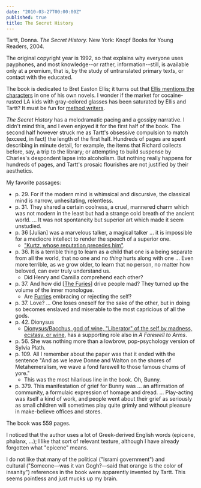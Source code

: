 ```yaml
---
date: "2010-03-27T00:00:00Z"
published: true
title: The Secret History
---
```


Tartt, Donna. <i>The Secret History.</i> New  York: Knopf Books for Young Readers, 2004.

The original copyright year is 1992, so that explains why everyone uses payphones, and most knowledge--or rather, information--still, is available only at a premium, that is, by the study of untranslated primary texts, or contact with the educated.

The book is dedicated to Bret Easton Ellis; it turns out that <a href="http://en.wikipedia.org/wiki/Bret_easton_ellis#Recurring_characters">Ellis mentions the characters</a> in one of his own novels. I wonder if the market for cocaine-rusted LA kids with gray-colored glasses has been saturated by Ellis and Tartt? It must be fun for <a href="http://en.wikipedia.org/wiki/Method_acting">method writers</a>.

<i>The Secret History</i>&nbsp;has a melodramatic pacing and a gossipy narrative. I didn't mind this, and I even enjoyed it for the first half of the book.&nbsp;The second half however struck me as Tartt's obsessive compulsion to match (exceed, in fact) the length of the first half. Hundreds of pages are spent describing in minute detail, for example, the items that Richard collects before, say, a trip to the library; or attempting to build suspense by Charles's despondent lapse into alcoholism. But nothing really happens for hundreds of pages, and Tartt's prosaic flourishes are not justified by their aesthetics.

My favorite passages:

- p. 29. For if the modern mind is whimsical and discursive, the classical mind is narrow, unhesitating, relentless.
- p. 31. They shared a certain coolness, a cruel, mannered charm which was not modern in the least but had a strange cold breath of the ancient world. ... It was not spontaneity but superior art which made it seem unstudied.
- p. 36 [Julian] was a marvelous talker, a magical talker ... it is impossible for a mediocre intellect to render the speech of a superior one.
    - <a href="http://en.wikipedia.org/wiki/Kurtz_%28Heart_of_Darkness%29">"Kurtz, whose reputation precedes him"</a>.
- p. 36. It is a terrible thing to learn as a child that one is a being separate from all the world, that no one and no <i>thing</i> hurts along with one ... Even more terrible, as we grow older, to learn that no person, no matter how beloved, can ever truly understand us.
    - Did Henry and Camilla comprehend each other?
- p. 37. And how did [<a href="http://en.wikipedia.org/wiki/The_Furies">The Furies</a>] drive people mad? They turned up the volume of the inner monologue.
    - Are <a href="http://en.wikipedia.org/wiki/Furry_fandom">Furries</a> embracing or rejecting the self? 
- p. 37. Love? ... One loses oneself for the sake of the other, but in doing so becomes enslaved and miserable to the most capricious of all the gods.
- p. 42. Dionysus
    - <a href="http://en.wikipedia.org/wiki/Dionysus">Dionysus/Bacchus, god of wine, "Liberator" of the self by madness, ecstasy, or wine</a>, has a supporting role also in <i>A Farewell to Arms</i>.
- p. 56. She was nothing more than a lowbrow, pop-psychology version of Sylvia Plath.
- p. 109. All I remember about the paper was&nbsp;that&nbsp;it ended with the sentence "And as we leave Donne and Walton on the shores of Metahemeralism, we wave a fond farewell to those famous chums of yore."
    - This was the most hilarious line in the book. Oh, Bunny.
- p. 379. This manifestation of grief for Bunny was ... an affirmation of community, a formulaic expression of&nbsp;homage&nbsp;and dread. ... Play-acting was itself a kind of work, and people went about their grief as seriously as&nbsp;small&nbsp;children will sometimes play quite grimly and without pleasure in make-believe offices and stores.

The book was 559 pages.

I noticed that the author uses a lot of Greek-derived English words (epicene, phalanx, ...); I like that sort of relevant texture, although I have already forgotten what "epicene" means.

I do not like that many of the political ("Isrami government") and cultural&nbsp;("Someone—was it van Gogh?—said that orange is the color of insanity")&nbsp;references in the book were apparently invented by Tartt. This seems pointless and just mucks up my brain.

